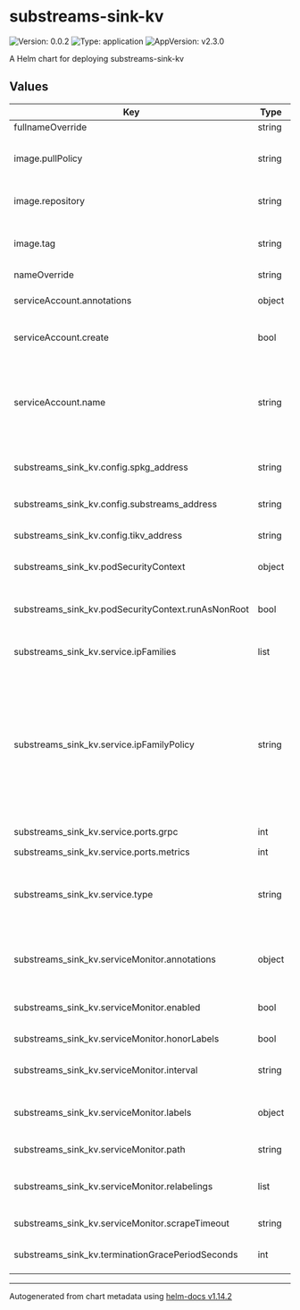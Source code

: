 # substreams-sink-kv

![Version: 0.0.2](https://img.shields.io/badge/Version-0.0.2-informational?style=flat-square) ![Type: application](https://img.shields.io/badge/Type-application-informational?style=flat-square) ![AppVersion: v2.3.0](https://img.shields.io/badge/AppVersion-v2.3.0-informational?style=flat-square)

A Helm chart for deploying substreams-sink-kv

## Values

| Key | Type | Default | Description |
|-----|------|---------|-------------|
| fullnameOverride | string | `""` |  |
| image.pullPolicy | string | `"IfNotPresent"` | Image pull policy (e.g., Always, IfNotPresent, Never) |
| image.repository | string | `"ghcr.io/streamingfast/substreams-sink-kv"` | Repository for the blockmeta service image |
| image.tag | string | `""` | Overrides the image tag (default: Chart.appVersion) |
| nameOverride | string | `""` |  |
| serviceAccount.annotations | object | `{}` | Annotations to add to the service account |
| serviceAccount.create | bool | `true` | Specifies whether a service account should be created |
| serviceAccount.name | string | `""` | The name of the service account to use.    If not set and `create` is true, a name is generated using the fullname template. |
| substreams_sink_kv.config.spkg_address | string | `""` | Authentication URL for the service |
| substreams_sink_kv.config.substreams_address | string | `""` | Address of the substreams service |
| substreams_sink_kv.config.tikv_address | string | `""` | Address of the sink service |
| substreams_sink_kv.podSecurityContext | object | `{"runAsNonRoot":false}` | Pod-wide security context settings |
| substreams_sink_kv.podSecurityContext.runAsNonRoot | bool | `false` | Run the pod as a non-root user (recommended for security) |
| substreams_sink_kv.service.ipFamilies | list | `["IPv4"]` | Set the IP families to use (e.g., ["IPv4", "IPv6"]) |
| substreams_sink_kv.service.ipFamilyPolicy | string | `"SingleStack"` | Set the IP family policy for the service Options: - SingleStack (IPv4 or IPv6) - PreferDualStack (Prefers dual-stack but may use single-stack) - RequireDualStack (Must use both IPv4 and IPv6) |
| substreams_sink_kv.service.ports.grpc | int | `50051` | Port for gRPC communication |
| substreams_sink_kv.service.ports.metrics | int | `9102` | Port for metrics |
| substreams_sink_kv.service.type | string | `"ClusterIP"` | Type of Kubernetes service (e.g., ClusterIP, NodePort, LoadBalancer) |
| substreams_sink_kv.serviceMonitor.annotations | object | `{}` | Additional annotations for the ServiceMonitor resource |
| substreams_sink_kv.serviceMonitor.enabled | bool | `false` | Enable or disable the service monitor |
| substreams_sink_kv.serviceMonitor.honorLabels | bool | `false` | Honor labels from scraped metrics |
| substreams_sink_kv.serviceMonitor.interval | string | `"30s"` | Interval at which Prometheus scrapes metrics |
| substreams_sink_kv.serviceMonitor.labels | object | `{}` | Additional labels for the ServiceMonitor resource |
| substreams_sink_kv.serviceMonitor.path | string | `"/metrics"` | Configure metrics path |
| substreams_sink_kv.serviceMonitor.relabelings | list | `[]` | Relabeling configurations for the ServiceMonitor |
| substreams_sink_kv.serviceMonitor.scrapeTimeout | string | `"10s"` | Timeout for the scrape request |
| substreams_sink_kv.terminationGracePeriodSeconds | int | `60` | Grace period for pod termination (in seconds) |

----------------------------------------------
Autogenerated from chart metadata using [helm-docs v1.14.2](https://github.com/norwoodj/helm-docs/releases/v1.14.2)
